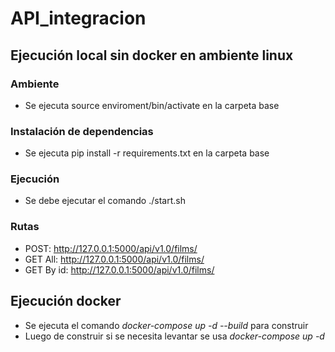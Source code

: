 # API_integracion

## Ejecución local sin docker en ambiente linux

### Ambiente
- Se ejecuta source enviroment/bin/activate en la carpeta base

### Instalación de dependencias
- Se ejecuta pip install -r requirements.txt en la carpeta base

### Ejecución
- Se debe ejecutar el comando ./start.sh

### Rutas
- POST: http://127.0.0.1:5000/api/v1.0/films/
- GET All: http://127.0.0.1:5000/api/v1.0/films/
- GET By id: http://127.0.0.1:5000/api/v1.0/films/<id>
 
## Ejecución docker
- Se ejecuta el comando *docker-compose up -d --build* para construir
- Luego de construir si se necesita levantar se usa *docker-compose up -d*
